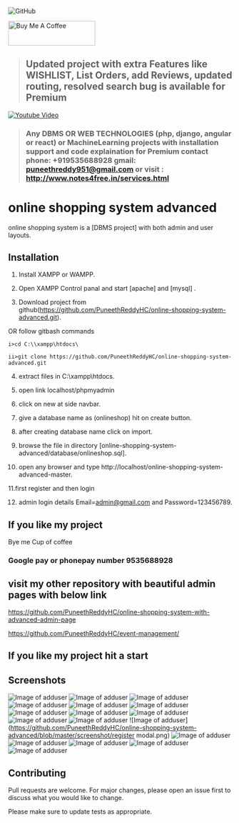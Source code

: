 ![GitHub](https://img.shields.io/github/license/puneethreddyhc/online-shopping-system-advanced)

<a href="https://www.buymeacoffee.com/puneethreddyhc" target="_blank"><img src="https://cdn.buymeacoffee.com/buttons/v2/default-yellow.png" alt="Buy Me A Coffee" width="195" height="55"></a>

> ## Updated project with extra Features like WISHLIST, List Orders, add Reviews, updated routing, resolved search bug is available for Premium 

[![Youtube Video](https://img.youtube.com/vi/gLwfj67GI8A/0.jpg)](https://youtu.be/gLwfj67GI8A)


> ### Any DBMS OR WEB TECHNOLOGIES (php, django, angular or react) or MachineLearning projects with installation support and code explaination for Premium contact phone: +919535688928 gmail: puneethreddy951@gmail.com or visit : http://www.notes4free.in/services.html

# online shopping system advanced

online shopping system is a [DBMS project] with both admin and user layouts.

## Installation

1. Install XAMPP or WAMPP.

2. Open XAMPP Control panal and start [apache] and [mysql] .

3. Download project from github(https://github.com/PuneethReddyHC/online-shopping-system-advanced.git).
 
 OR follow gitbash commands

    i>cd C:\\xampp\htdocs\

    ii>git clone https://github.com/PuneethReddyHC/online-shopping-system-advanced.git

4. extract files in C:\\xampp\htdocs\.

5. open link localhost/phpmyadmin

6. click on new at side navbar.

7. give a database name as (onlineshop) hit on create button.

8. after creating database name click on import.

9. browse the file in directory [online-shopping-system-advanced/database/onlineshop.sql].

10. open any browser and type http://localhost/online-shopping-system-advanced-master.

11.first register and then login

12. admin login details  Email=admin@gmail.com and Password=123456789.

## If you like my project 
   Bye me Cup of coffee

### Google pay or phonepay number 9535688928

## visit my other repository with beautiful admin pages with below link

  https://github.com/PuneethReddyHC/online-shopping-system-with-advanced-admin-page
  
  https://github.com/PuneethReddyHC/event-management/

## If you like my project hit a start


## Screenshots
![Image of adduser](https://github.com/PuneethReddyHC/online-shopping-system-advanced/blob/master/screenshot/adduser.png)
![Image of adduser](https://github.com/PuneethReddyHC/online-shopping-system-advanced/blob/master/screenshot/adminproductadd.png)
![Image of adduser](https://github.com/PuneethReddyHC/online-shopping-system-advanced/blob/master/screenshot/cartpage.png)
![Image of adduser](https://github.com/PuneethReddyHC/online-shopping-system-advanced/blob/master/screenshot/homepage.png)
![Image of adduser](https://github.com/PuneethReddyHC/online-shopping-system-advanced/blob/master/screenshot/loginmodal.png)
![Image of adduser](https://github.com/PuneethReddyHC/online-shopping-system-advanced/blob/master/screenshot/mainpage.png)
![Image of adduser](https://github.com/PuneethReddyHC/online-shopping-system-advanced/blob/master/screenshot/manageuser.png)
![Image of adduser](https://github.com/PuneethReddyHC/online-shopping-system-advanced/blob/master/screenshot/manageuseradmin.png)
![Image of adduser](https://github.com/PuneethReddyHC/online-shopping-system-advanced/blob/master/screenshot/productlistadmin.png)
![Image of adduser](https://github.com/PuneethReddyHC/online-shopping-system-advanced/blob/master/screenshot/productpage.png)
![Image of adduser](https://github.com/PuneethReddyHC/online-shopping-system-advanced/blob/master/screenshot/productzoom.png)
![Image of adduser](https://github.com/PuneethReddyHC/online-shopping-system-advanced/blob/master/screenshot/register modal.png)
![Image of adduser](https://github.com/PuneethReddyHC/online-shopping-system-advanced/blob/master/screenshot/searchfilter.png)
![Image of adduser](https://github.com/PuneethReddyHC/online-shopping-system-advanced/blob/master/screenshot/searchpage.png)
![Image of adduser](https://github.com/PuneethReddyHC/online-shopping-system-advanced/blob/master/screenshot/store.png)
![Image of adduser](https://github.com/PuneethReddyHC/online-shopping-system-advanced/blob/master/screenshot/storepage.png)
![Image of adduser](https://github.com/PuneethReddyHC/online-shopping-system-advanced/blob/master/screenshot/storepage1.png)






## Contributing
Pull requests are welcome. For major changes, please open an issue first to discuss what you would like to change.

Please make sure to update tests as appropriate.


